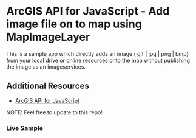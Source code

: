 # ArcGIS API for JavaScript - Add image file on to map using MapImageLayer
This is a sample app which directly adds an image ( gif | jpg | png | bmp) from your local drive or online resources onto the map without publishing the image as an imageservices.

## Additional Resources
* [ArcGIS API for JavaScript](https://developers.arcgis.com/javascript/)

NOTE: Feel free to update to this repo!

### [Live Sample](http://esri.github.io/developer-support/web-js/add-image-on-map/imageMap.html)
